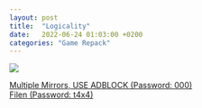 ```yaml
---
layout: post
title:  "Logicality"
date:   2022-06-24 01:03:00 +0200
categories: "Game Repack"
---
```

<img src="https://i.ibb.co/5vVwS2n/NFO.png" /> <br>

<a href="https://mirrorace.org/m/16cm1">Multiple Mirrors, USE ADBLOCK (Password: 000)</a> <br>
<a href="https://0a0bin.klowdee.host/?150a788d5780230d#4Jf38CEoj3Lv35xwXXrqFRoGjUDC45axB88qKa2YoPBA">Filen (Password: t4x4)
